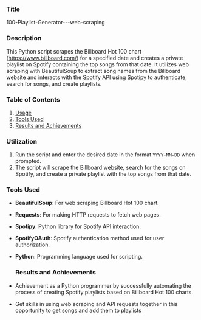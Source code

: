 ### Title
100-Playlist-Generator---web-scraping

### Description
This Python script scrapes the Billboard Hot 100 chart (https://www.billboard.com/) for a specified date and creates a private playlist on Spotify containing the top songs from that date. It utilizes web scraping with BeautifulSoup to extract song names from the Billboard website and interacts with the Spotify API using Spotipy to authenticate, search for songs, and create playlists.

### Table of Contents
1. [Usage](#usage)
2. [Tools Used](#tools-used)
3. [Results and Achievements](#results-and-achievements)


### Utilization
1. Run the script and enter the desired date in the format `YYYY-MM-DD` when prompted.
2. The script will scrape the Billboard website, search for the songs on Spotify, and create a private playlist with the top songs from that date.


### Tools Used
- **BeautifulSoup**: For web scraping Billboard Hot 100 chart.
- **Requests**: For making HTTP requests to fetch web pages.
- **Spotipy**: Python library for Spotify API interaction.
- **SpotifyOAuth**: Spotify authentication method used for user authorization.
- **Python**: Programming language used for scripting.


  ### Results and Achievements
- Achievement as a Python programmer by successfully automating the process of creating Spotify playlists based on Billboard Hot 100 charts.
- Get skills in using web scraping and API requests together in this opportunity  to get songs and add them to playlists
  
